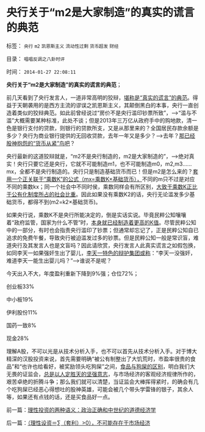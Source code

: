 # 央行关于“m2是大家制造”的真实的谎言的典范

标签： `央行` `m2` `凯恩斯主义` `流动性过剩` `货币超发` `财经` 

目录： `唱唱反调之八卦时评`

时间： `2014-01-27 22:08:11`

**央行关于“m2是大家制造”的真实的谎言的典范**；

前几天看到了央行发言人，一道非常高明的狡辩，[堪称是“真实的谎言”的典范](../../../2011/7/2/绝对真实的谎言.md)。得益于天朝袭用的是西方主流的谬误之凯恩斯主义，其颠倒黑白的本事，央行一直创造着类似的狡辩典范。如此前曾经说过“房价不是央行滥印钞票所致”，——>“滥与不滥”大概需要某种标准，此处不谈；但是2013年三万亿从政府手中的购地款，清一色是银行支付的贷款，则银行的贷款所支，又是从那里来的？全国居民存款余额是多少？央行为商业银行提供的无回收贷款，去年一年又是多少？——>去年？[那已经股神抱怨的“货币从紧”鸟吧](../../../2014/1/18/凯恩斯主义的庄托，如清议，钮文新，但斌等股神；.md)？

央行最新的这道狡辩就是，“m2不是央行制造的，m2是大家制造的”，——>绝对真实！央行只要它还是央行，它就不可能制造m1，也不可能制造m0，m2,m3……mx，全都不是央行制造的。央行只是制造基础货币而已！但是m2是怎么来的？[套用一个正关联于“乘数K”的公式（mx=乘数K×基础货币），](../../../2013/4/15/凯恩斯主义的基础货币与M2之间的乘数和国进民退；.md)不同的m只不过是对应不同的乘数kx；同一个社会中不同时侯，乘数同样会有所区别，[大致于乘数K正比于公有化制度所占的社会比重](../../../2013/12/23/OT和QE的含义，高杠杆与乘数的关系，钱荒与通货膨胀的关联.md)。因此如果没有乘数K2的话，央行无论滥发多少基础货币，都得不到(m2=k2×基础货币)。

如果央行说，乘数K不是央行所能决定的，倒是实话实说。毕竟民粹公知嚷嚷着“政府监管，国家为什么不管”时，[本身就已经制造着更高的K值](../../../2013/12/24/凯恩斯主义的“毒瘾定理”，“钱荒”与通货膨胀并存.md)。尽管民粹公知中的一部分，有时也会指责央行滥印了钞票；但通常却忘记了，正是民粹公知自已追求的免费午餐，导致央行被迫滥发过多的钞票。但是民粹公知一般是常识盲，难道央行及其发言人也是文盲吗？因此请欣赏，央行发言人此真实谎言之如假包换，如同李天一如果强奸生出了婴儿，[李天一特色的辩护集团或称](../../../2013/10/9/世上没有包赚不赔的刑事辩护，李天一案中的清华派刘桂明教授.md)：“李天一没强奸，难道李天一能生出婴儿吗？”——>谁说不是呢？

今天出入不大，年度盈利重新下降到9%强；仓位72%；

创业板33%

中小板19%

伊利股份11%

国药一致8%

现金28%

理解A股，不可以光是从技术分析入手，也不可以首先从技术分析入手。对于博大精深的汉股投资来说，首先需要明确“被公有制整出了大饥荒时，市盈率很贵的食品”和“也许也给看好，被奖励领头吃狗屎”之间，[食品与狗屎的区别](../../../2014/1/24/抛开道德枷锁，看懂“牛市最必要的条件”.md)，明白我们大无畏的证监会，[总是以人定胜天的坚强意志](../../../2009/5/1/人定胜天？马列唯心信仰对客观规律干预冲动.md)，与市场经济的客观经济规律所作的，艰苦卓绝的折腾斗争；那么我们就可以清楚，当证监会大棒挥得紧时，的确会有几个吃狗屎已经恶心得想吐的股神英雄，可能会被几个带头学雷锋的银子，其余人等，如果还有点钱的话，还是买食品好一点。



前一篇：[理性投资的两种语义：政治正确和中世纪的道德经济学](../../../2014/1/27/理性投资的两种语义：政治正确和中世纪的道德经济学.md)

后一篇：[（理性设资＝∑（套利）&gt;0），不可能存在于市场经济](../../../2014/1/28/（理性设资＝∑（套利）＞0），不可能存在于市场经济.md)